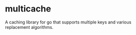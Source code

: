 # multicache
A caching library for go that supports multiple keys and various replacement algorithms.
